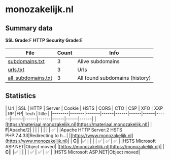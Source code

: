 

# monozakelijk.nl
## Summary data


**SSL Grade**:F
**HTTP Security Grade**:E


| File       | Count | Info |
|------------|-------|------|
|[subdomains.txt](/data/monozakelijk.nl/subdomains.txt)|3|Alive subdomains|
|[urls.txt](/data/monozakelijk.nl/urls.txt)|3|Urls|
|[all_subdomains.txt](/data/monozakelijk.nl/all_subdomains.txt)|3|All found subdomains (history)|


## Statistics


| Url | SSL | HTTP | Server | Cookie | HSTS | CORS | CTO | CSP | XFO | XXP | RP |FP| Tech |Title |
|--------|-------|-------|------|------|------|------|------|------|------|------|------|------|------|
|[https://materiaal.monozakelijk.nl](https://materiaal.monozakelijk.nl)| | **F**|Apache/2| | | | | | | | :white_check_mark: | |Apache HTTP Server:2 HSTS PHP:7.4.33|Redirecting to h...|
|[https://www.monozakelijk.nl](https://www.monozakelijk.nl)| | **C**|| |:white_check_mark: | | | | :white_check_mark: | :white_check_mark: | :white_check_mark: | |HSTS Microsoft ASP.NET|Object moved|
|[https://monozakelijk.nl](https://monozakelijk.nl)| | **C**|| |:white_check_mark: | | | | :white_check_mark: | :white_check_mark: | :white_check_mark: | |HSTS Microsoft ASP.NET|Object moved|